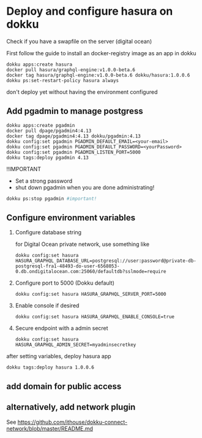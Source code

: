 # Deploy and configure hasura on dokku

Check if you have a swapfile on the server (digital ocean)

First follow the guide to install an docker-registry image as an app in dokku

```
dokku apps:create hasura
docker pull hasura/graphql-engine:v1.0.0-beta.6
docker tag hasura/graphql-engine:v1.0.0-beta.6 dokku/hasura:1.0.0.6
dokku ps:set-restart-policy hasura always
```

don't deploy yet without having the environment configured

## Add pgadmin to manage postgress

```
dokku apps:create pgadmin
docker pull dpage/pgadmin4:4.13
docker tag dpage/pgadmin4:4.13 dokku/pgadmin:4.13
dokku config:set pgadmin PGADMIN_DEFAULT_EMAIL=<your-email>
dokku config:set pgadmin PGADMIN_DEFAULT_PASSWORD=<yourPassword>
dokku config:set pgadmin PGADMIN_LISTEN_PORT=5000
dokku tags:deploy pgadmin 4.13
```

!!IMPORTANT

- Set a strong password
- shut down pgadmin when you are done administrating!

```bash
dokku ps:stop pgadmin #important!
```

## Configure environment variables

1. Configure database string

   for Digital Ocean private network, use something like

   ```
   dokku config:set hasura HASURA_GRAPHQL_DATABASE_URL=postgresql://user:password@private-db-postgresql-fra1-48493-do-user-6568053-0.db.ondigitalocean.com:25060/defaultdb?sslmode=require
   ```

2. Configure port to 5000 (Dokku default)

   ```
   dokku config:set hasura HASURA_GRAPHQL_SERVER_PORT=5000
   ```

3. Enable console if desired

   ```
   dokku config:set hasura HASURA_GRAPHQL_ENABLE_CONSOLE=true
   ```

4. Secure endpoint with a admin secret

   ```
   dokku config:set hasura HASURA_GRAPHQL_ADMIN_SECRET=myadminsecretkey
   ```

after setting variables, deploy hasura app

```
dokku tags:deploy hasura 1.0.0.6
```

## add domain for public access

## alternatively, add network plugin

See https://github.com/ithouse/dokku-connect-network/blob/master/README.md
